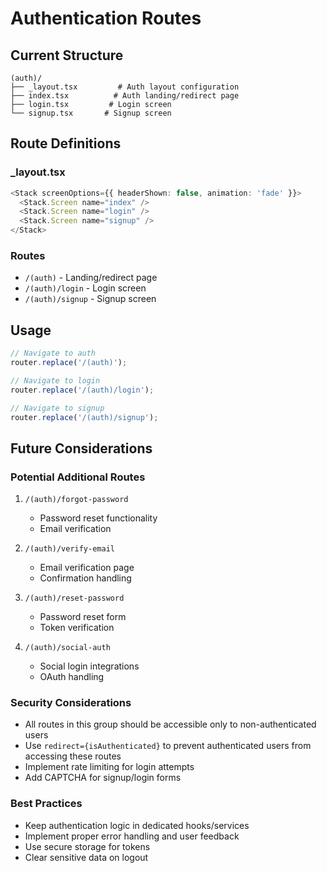 # Authentication Routes

## Current Structure
```
(auth)/
├── _layout.tsx         # Auth layout configuration
├── index.tsx          # Auth landing/redirect page
├── login.tsx         # Login screen
└── signup.tsx       # Signup screen
```

## Route Definitions

### _layout.tsx
```typescript
<Stack screenOptions={{ headerShown: false, animation: 'fade' }}>
  <Stack.Screen name="index" />
  <Stack.Screen name="login" />
  <Stack.Screen name="signup" />
</Stack>
```

### Routes
- `/(auth)` - Landing/redirect page
- `/(auth)/login` - Login screen
- `/(auth)/signup` - Signup screen

## Usage
```typescript
// Navigate to auth
router.replace('/(auth)');

// Navigate to login
router.replace('/(auth)/login');

// Navigate to signup
router.replace('/(auth)/signup');
```

## Future Considerations

### Potential Additional Routes
1. `/(auth)/forgot-password`
   - Password reset functionality
   - Email verification

2. `/(auth)/verify-email`
   - Email verification page
   - Confirmation handling

3. `/(auth)/reset-password`
   - Password reset form
   - Token verification

4. `/(auth)/social-auth`
   - Social login integrations
   - OAuth handling

### Security Considerations
- All routes in this group should be accessible only to non-authenticated users
- Use `redirect={isAuthenticated}` to prevent authenticated users from accessing these routes
- Implement rate limiting for login attempts
- Add CAPTCHA for signup/login forms

### Best Practices
- Keep authentication logic in dedicated hooks/services
- Implement proper error handling and user feedback
- Use secure storage for tokens
- Clear sensitive data on logout 